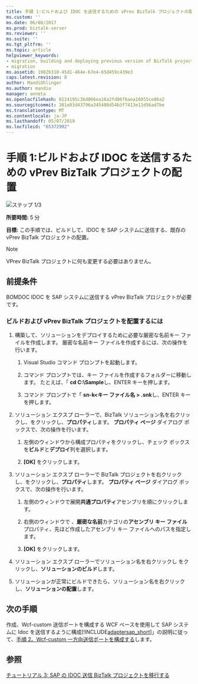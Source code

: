 ```yaml
---
title: 手順 1:ビルドおよび IDOC を送信するための vPrev BizTalk プロジェクトの配置 |Microsoft Docs
ms.custom: ''
ms.date: 06/08/2017
ms.prod: biztalk-server
ms.reviewer: ''
ms.suite: ''
ms.tgt_pltfrm: ''
ms.topic: article
helpviewer_keywords:
- migration, building and deploying previous version of BizTalk project for sending an IDOC
- migration
ms.assetid: 1982b318-45d1-464e-b7e4-65d459c439e3
caps.latest.revision: 8
author: MandiOhlinger
ms.author: mandia
manager: anneta
ms.openlocfilehash: 0124195c3bd866ea16a2fd86f6aea16055ce86a2
ms.sourcegitcommit: 381e83d43796a345488d54b3f7413e11d56ad7be
ms.translationtype: MT
ms.contentlocale: ja-JP
ms.lasthandoff: 05/07/2019
ms.locfileid: "65372992"
---
```

# <a name="step-1-build-and-deploy-the-vprev-biztalk-project-for-sending-an-idoc"></a>手順 1:ビルドおよび IDOC を送信するための vPrev BizTalk プロジェクトの配置
![ステップ 1/3](../../adapters-and-accelerators/adapter-oracle-database/media/step-1of3.gif "Step_1of3")  
  
 **所要時間:** 5 分  
  
 **目標:** この手順では、ビルドして、IDOC を SAP システムに送信する、既存の vPrev BizTalk プロジェクトの配置。  
  
> [!NOTE]
>  VPrev BizTalk プロジェクトに何も変更する必要はありません。  
  
## <a name="prerequisites"></a>前提条件  
 BOMDOC IDOC を SAP システムに送信する vPrev BizTalk プロジェクトが必要です。  
  
### <a name="to-build-and-deploy-the-vprev-biztalk-project"></a>ビルドおよび vPrev BizTalk プロジェクトを配置するには  
  
1.  構築して、ソリューションをデプロイするために必要な厳密な名前キー ファイルを作成します。 厳密な名前キー ファイルを作成するには、次の操作を行います。  
  
    1.  Visual Studio コマンド プロンプトを起動します。  
  
    2.  コマンド プロンプトでは、キー ファイルを作成するフォルダーに移動します。 たとえば、「 **cd C:\Sample**し、ENTER キーを押します。  
  
    3.  コマンド プロンプトで「 **sn-k\<キー ファイル名 > .snk**し、ENTER キーを押します。  
  
2.  ソリューション エクスプ ローラーで、BizTalk ソリューション名を右クリックし、をクリックし、**プロパティ**します。 **プロパティ ページ** ダイアログ ボックスで、次の操作を行います。  
  
    1.  左側のウィンドウから構成プロパティをクリックし、チェック ボックスを**ビルド**と**デプロイ**列を選択します。  
  
    2.  **[OK]** をクリックします。  
  
3.  ソリューション エクスプ ローラーで BizTalk プロジェクトを右クリックし、をクリックし、**プロパティ**します。 **プロパティ ページ** ダイアログ ボックスで、次の操作を行います。  
  
    1.  左側のウィンドウで展開**共通プロパティ**アセンブリを順にクリックします。  
  
    2.  右側のウィンドウで 、**厳密な名前**カテゴリの**アセンブリ キー ファイル**プロパティ、先ほど作成したアセンブリ キー ファイルへのパスを指定します。  
  
    3.  **[OK]** をクリックします。  
  
4.  ソリューション エクスプ ローラーでソリューション名を右クリックし をクリックし、**ソリューションのビルド**します。  
  
5.  ソリューションが正常にビルドできたら、ソリューション名を右クリックし、**ソリューションの配置**します。  
  
## <a name="next-steps"></a>次の手順  
 作成、Wcf-custom 送信ポートを構成する WCF ベースを使用して SAP システムに Idoc を送信するように構成[!INCLUDE[adaptersap_short](../../includes/adaptersap-short-md.md)]」の説明に従って、[手順 2。Wcf-custom 一方向送信ポートを構成する](../../adapters-and-accelerators/adapter-sap/step-2-configure-a-wcf-custom-one-way-send-port.md)します。  
  
## <a name="see-also"></a>参照  
 [チュートリアル 3: SAP の IDOC 送信 BizTalk プロジェクトを移行する](../../adapters-and-accelerators/adapter-sap/tutorial-3-migrating-an-sap-send-idoc-biztalk-project.md)